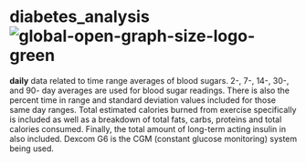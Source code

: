 # diabetes_analysis ![global-open-graph-size-logo-green](https://github.com/shot-the-moon-ace/diabetes/assets/143133892/9d68fc14-c23f-4cbb-986e-a064bfac92f6)
**daily** data related to time range averages of blood sugars. 2-, 7-, 14-, 30-, and 90- day averages are used for blood sugar readings. There is also the percent time in range and standard deviation values included for those same day ranges. Total estimated calories burned from exercise specifically is included as well as a breakdown of total fats, carbs, proteins and total calories consumed. Finally, the total amount of long-term acting insulin in also included. Dexcom G6 is the CGM (constant glucose monitoring) system being used.

